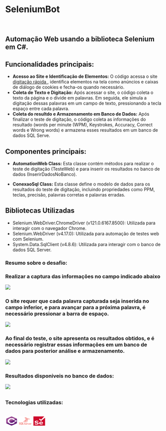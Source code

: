 <h1> SeleniumBot </h1>
<br> 
<h2> Automação Web usando a biblioteca Selenium em C#.</h2>
<h2> Funcionalidades principais:</h2>

- **Acesso ao Site e Identificação de Elementos:** O código acessa o site <a href="https://10fastfingers.com/typing-test/portuguese" > digitação rápida </a>, identifica elementos na tela como anúncios e caixas de diálogo de cookies e fecha-os quando necessário. 
- **Coleta de Texto e Digitação:** Após acessar o site, o código coleta o texto da página e o divide em palavras. Em seguida, ele simula a digitação dessas palavras em um campo de texto, pressionando a tecla espaço entre cada palavra. 
- **Coleta do resultdo e Armazenamento em Banco de Dados:** Após finalizar o teste de digitação, o código coleta as informações do resultado (words per minute (WPM), Keystrokes, Accuracy, Correct words e Wrong words) e armazena esses resultados em um banco de dados SQL Serve.

<h2> Componentes principais:</h2>

- **AutomationWeb Class:** Esta classe contém métodos para realizar o teste de digitação (TesteWeb) e para inserir os resultados no banco de dados (InserirDadosNoBanco). 

- **ConexaoSql Class:** Esta classe define o modelo de dados para os resultados do teste de digitação, incluindo propriedades como PPM, teclas, precisão, palavras corretas e palavras erradas. 

## Bibliotecas Utilizadas

- Selenium.WebDriver.ChromeDriver (v121.0.6167.8500): Utilizada para interagir com o navegador Chrome.
- Selenium.WebDriver (v4.17.0): Utilizada para automação de testes web com Selenium.
- System.Data.SqlClient (v4.8.6): Utilizada para interagir com o banco de dados SQL Server.



<h3>Resumo sobre o desafio: </h3>
<h3>  Realizar a captura das informações no campo indicado abaixo </h3>
<img src= "https://github.com/mleilane/SeleniumCSharpAutomation/blob/master/img/imagem1.png"/>
<br>
<h3>  O site requer que cada palavra capturada seja inserida no campo inferior, e para avançar para a próxima palavra, é necessário pressionar a barra de espaço. </h3>
<img src= "https://github.com/mleilane/SeleniumCSharpAutomation/blob/master/img/imagem2.png"/>
<br>
<h3>  Ao final do teste, o site apresenta os resultados obtidos, e é necessário registrar essas informações em um banco de dados para posterior análise e armazenamento. </h3>
<img src= "https://github.com/mleilane/SeleniumCSharpAutomation/blob/master/img/imagem3.png"/>
<br>

<h3>  Resultados disponiveis no banco de dados: </h3>
<img src= "https://github.com/mleilane/SeleniumCSharpAutomation/blob/master/img/resultado_BD.PNG?raw=true"/>
<br>

##
### Tecnologias utilizadas:
<div style="display: inline_block"><br>
  <img align="center" alt="Maria-C#" height="30" width="40" src="https://raw.githubusercontent.com/devicons/devicon/master/icons/csharp/csharp-original.svg">
  <img align="center" alt="Maria-SQLserver" height="30" width="40" src="https://raw.githubusercontent.com/devicons/devicon/master/icons/microsoftsqlserver/microsoftsqlserver-plain-wordmark.svg">
  <img align="center" alt="Maria-Selenium" height="30" width="40" src="https://github.com/devicons/devicon/blob/master/icons/selenium/selenium-original.svg">
</div>
<br>
